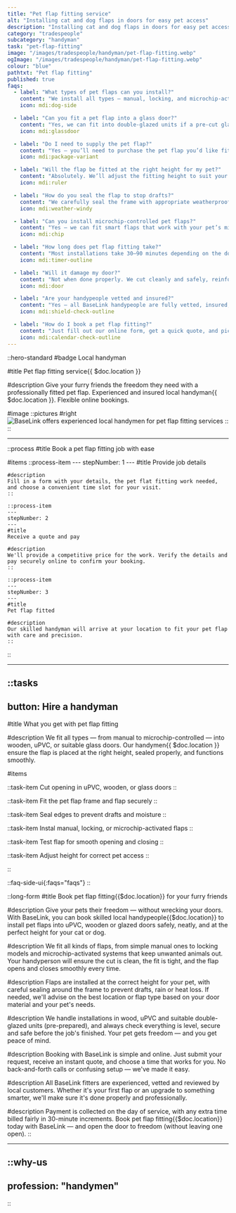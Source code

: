 ```yaml
---
title: "Pet flap fitting service"
alt: "Installing cat and dog flaps in doors for easy pet access"
description: "Installing cat and dog flaps in doors for easy pet access"
category: "tradespeople"
subcategory: "handyman"
task: "pet-flap-fitting"
image: "/images/tradespeople/handyman/pet-flap-fitting.webp"
ogImage: "/images/tradespeople/handyman/pet-flap-fitting.webp"
colour: "blue"
pathtxt: "Pet flap fitting"
published: true
faqs:
  - label: "What types of pet flaps can you install?"
    content: "We install all types — manual, locking, and microchip-activated pet flaps — into uPVC, wooden, and suitable glass doors. Just let us know what model you’ve got and the door type."
    icon: mdi:dog-side

  - label: "Can you fit a pet flap into a glass door?"
    content: "Yes, we can fit into double-glazed units if a pre-cut glass panel is provided. We don’t cut glass ourselves, but we’ll install into any suitable panel that’s ready for the flap."
    icon: mdi:glassdoor

  - label: "Do I need to supply the pet flap?"
    content: "Yes – you’ll need to purchase the pet flap you’d like fitted. If you’re unsure what type suits your door or pet, we can advise you before installation."
    icon: mdi:package-variant

  - label: "Will the flap be fitted at the right height for my pet?"
    content: "Absolutely. We’ll adjust the fitting height to suit your pet’s size, ensuring easy access while maintaining the door’s integrity and insulation."
    icon: mdi:ruler

  - label: "How do you seal the flap to stop drafts?"
    content: "We carefully seal the frame with appropriate weatherproofing to prevent drafts, moisture or heat loss. A neat finish that looks good and works well."
    icon: mdi:weather-windy

  - label: "Can you install microchip-controlled pet flaps?"
    content: "Yes – we can fit smart flaps that work with your pet’s microchip. We’ll handle the physical install, and if required, help you with the basic setup too."
    icon: mdi:chip

  - label: "How long does pet flap fitting take?"
    content: "Most installations take 30–90 minutes depending on the door type and flap model. We’ll give you a time estimate upfront and make sure everything works perfectly before we leave."
    icon: mdi:timer-outline

  - label: "Will it damage my door?"
    content: "Not when done properly. We cut cleanly and safely, reinforcing the area if needed. Your door will remain secure, functional, and weather-tight after installation."
    icon: mdi:door

  - label: "Are your handypeople vetted and insured?"
    content: "Yes – all BaseLink handypeople are fully vetted, insured, and experienced. You can trust us to do the job right, safely, and professionally."
    icon: mdi:shield-check-outline

  - label: "How do I book a pet flap fitting?"
    content: "Just fill out our online form, get a quick quote, and pick a time that suits you. We’ll take care of the rest. Payment is collected on the day, with any extra time billed fairly."
    icon: mdi:calendar-check-outline
---
```


::hero-standard
#badge
Local handyman

#title
Pet flap fitting service{{ $doc.location }}

#description
Give your furry friends the freedom they need with a professionally fitted pet flap. Experienced and insured local handyman{{ $doc.location }}. Flexible online bookings.

#image
    ::pictures
    #right
    ![BaseLink offers experienced local handymen for pet flap fitting services](/images/tradespeople/handyman/pet-flap-fitting.webp)
    ::
::

---

::process
#title
Book a pet flap fitting job with ease

#items
    ::process-item
    ---
    stepNumber: 1
    ---
    #title
    Provide job details

    #description
    Fill in a form with your details, the pet flat fitting work needed, and choose a convenient time slot for your visit.
    ::
    
    ::process-item
    ---
    stepNumber: 2
    ---
    #title
    Receive a quote and pay

    #description
    We'll provide a competitive price for the work. Verify the details and pay securely online to confirm your booking.
    ::

    ::process-item
    ---
    stepNumber: 3
    ---
    #title
    Pet flap fitted

    #description
    Our skilled handyman will arrive at your location to fit your pet flap with care and precision.
    ::
::

---

::tasks
---
button: Hire a handyman
---

#title
What you get with pet flap fitting

#description
We fit all types — from manual to microchip-controlled — into wooden, uPVC, or suitable glass doors. Our handymen{{ $doc.location }} ensure the flap is placed at the right height, sealed properly, and functions smoothly.

#items

  ::task-item
  Cut opening in uPVC, wooden, or glass doors
  ::

  ::task-item
  Fit the pet flap frame and flap securely
  ::

  ::task-item
  Seal edges to prevent drafts and moisture
  ::

  ::task-item
  Instal manual, locking, or microchip-activated flaps
  ::

  ::task-item
  Test flap for smooth opening and closing
  ::

  ::task-item
  Adjust height for correct pet access
  ::

::


::faq-side-ui{:faqs="faqs"}
::


::long-form
#title
Book pet flap fitting{{$doc.location}} for your furry friends

#description
Give your pets their freedom — without wrecking your doors. With BaseLink, you can book skilled local handypeople{{$doc.location}} to install pet flaps into uPVC, wooden or glazed doors safely, neatly, and at the perfect height for your cat or dog.

#description
We fit all kinds of flaps, from simple manual ones to locking models and microchip-activated systems that keep unwanted animals out. Your handyperson will ensure the cut is clean, the fit is tight, and the flap opens and closes smoothly every time.

#description
Flaps are installed at the correct height for your pet, with careful sealing around the frame to prevent drafts, rain or heat loss. If needed, we'll advise on the best location or flap type based on your door material and your pet's needs.

#description
We handle installations in wood, uPVC and suitable double-glazed units (pre-prepared), and always check everything is level, secure and safe before the job's finished. Your pet gets freedom — and you get peace of mind.

#description
Booking with BaseLink is simple and online. Just submit your request, receive an instant quote, and choose a time that works for you. No back-and-forth calls or confusing setup — we've made it easy.

#description
All BaseLink fitters are experienced, vetted and reviewed by local customers. Whether it's your first flap or an upgrade to something smarter, we'll make sure it's done properly and professionally.

#description
Payment is collected on the day of service, with any extra time billed fairly in 30-minute increments. Book pet flap fitting{{$doc.location}} today with BaseLink — and open the door to freedom (without leaving one open).
::

---

::why-us
---
profession: "handymen"
---
::